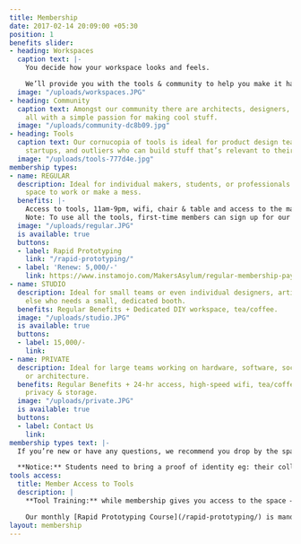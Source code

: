 ```yaml
---
title: Membership
date: 2017-02-14 20:09:00 +05:30
position: 1
benefits slider:
- heading: Workspaces
  caption text: |-
    You decide how your workspace looks and feels.

    We’ll provide you with the tools & community to help you make it happen!
  image: "/uploads/workspaces.JPG"
- heading: Community
  caption text: Amongst our community there are architects, designers, artists, engineers,
    all with a simple passion for making cool stuff.
  image: "/uploads/community-dc8b09.jpg"
- heading: Tools
  caption text: Our cornucopia of tools is ideal for product design teams, hardware
    startups, and outliers who can build stuff that’s relevant to their work.
  image: "/uploads/tools-777d4e.jpg"
membership types:
- name: REGULAR
  description: Ideal for individual makers, students, or professionals who need a
    space to work or make a mess.
  benefits: |-
    Access to tools, 11am-9pm, wifi, chair & table and access to the maker community.
    Note: To use all the tools, first-time members can sign up for our Rapid Prototyping course for an additional Rs. 5,000.
  image: "/uploads/regular.JPG"
  is available: true
  buttons:
  - label: Rapid Prototyping
    link: "/rapid-prototyping/"
  - label: 'Renew: 5,000/-'
    link: https://www.instamojo.com/MakersAsylum/regular-membership-payment-monthly/
- name: STUDIO
  description: Ideal for small teams or even individual designers, artists or anyone
    else who needs a small, dedicated booth.
  benefits: Regular Benefits + Dedicated DIY workspace, tea/coffee.
  image: "/uploads/studio.JPG"
  is available: true
  buttons:
  - label: 15,000/-
    link: 
- name: PRIVATE
  description: Ideal for large teams working on hardware, software, social innovation
    or architecture.
  benefits: Regular Benefits + 24-hr access, high-speed wifi, tea/coffee, AC room,
    privacy & storage.
  image: "/uploads/private.JPG"
  is available: true
  buttons:
  - label: Contact Us
    link: 
membership types text: |-
  If you’re new or have any questions, we recommend you drop by the space. Call us at [+919004686828](tel:+919004686828) to know more!

  **Notice:** Students need to bring a proof of identity eg: their college ID card.
tools access:
  title: Member Access to Tools
  description: |
    **Tool Training:** while membership gives you access to the space – safety is our primary concern – all members MUST be trained and tested on all power tools, machines and certain electronic equipment by a makerspace instructor before you can use them.

    Our monthly [Rapid Prototyping Course](/rapid-prototyping/) is mandatory for first-timers, to equip you with everything you need to know about our tools and certify you on good practices. After that, you can use the tools yourself, anytime you want. :)
layout: membership
---
```


